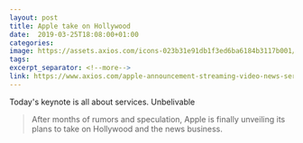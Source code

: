 ```yaml
---
layout: post
title: Apple take on Hollywood
date:  2019-03-25T18:08:00+01:00
categories: 
image: https://assets.axios.com/icons-023b31e91db1f3ed6ba6184b3117b001/apple-touch-icon-57x57.png
tags: 
excerpt_separator: <!--more-->
link: https://www.axios.com/apple-announcement-streaming-video-news-services-a21a58c9-49c7-4fda-9eb3-9bc8ba4b0eb3.html
---
```


Today's keynote is all about services. Unbelivable

> After months of rumors and speculation, Apple is finally unveiling its plans to take on Hollywood and the news business.


